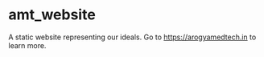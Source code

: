 # amt_website
A static website representing our ideals. Go to https://arogyamedtech.in to learn more.
